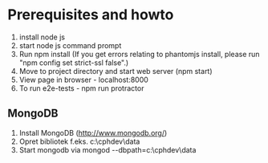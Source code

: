 # Prerequisites and howto

1. install node js
2. start node js command prompt
3. Run npm install
   (If you get errors relating to phantomjs install, please run "npm config set strict-ssl false".)
4. Move to project directory and start web server (npm start)
5. View page in browser - localhost:8000
6. To run e2e-tests - npm run protractor


## MongoDB
1. Install MongoDB (http://www.mongodb.org/)
2. Opret bibliotek f.eks. c:\cphdev\data
3. Start mongodb via mongod --dbpath=c:\cphdev\data
